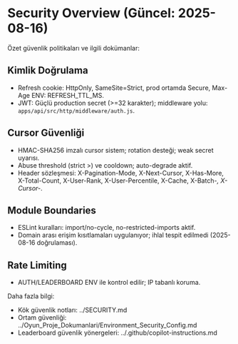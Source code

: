 # Security Overview (Güncel: 2025-08-16)

Özet güvenlik politikaları ve ilgili dokümanlar:

## Kimlik Doğrulama
- Refresh cookie: HttpOnly, SameSite=Strict, prod ortamda Secure, Max-Age ENV: REFRESH_TTL_MS.
- JWT: Güçlü production secret (>=32 karakter); middleware yolu: `apps/api/src/http/middleware/auth.js`.

## Cursor Güvenliği
- HMAC-SHA256 imzalı cursor sistem; rotation desteği; weak secret uyarısı.
- Abuse threshold (strict >) ve cooldown; auto-degrade aktif.
- Header sözleşmesi: X-Pagination-Mode, X-Next-Cursor, X-Has-More, X-Total-Count, X-User-Rank, X-User-Percentile, X-Cache, X-Batch-*, X-Cursor-*.

## Module Boundaries  
- ESLint kuralları: import/no-cycle, no-restricted-imports aktif.
- Domain arası erişim kısıtlamaları uygulanıyor; ihlal tespit edilmedi (2025-08-16 doğrulaması).

## Rate Limiting
- AUTH/LEADERBOARD ENV ile kontrol edilir; IP tabanlı koruma.

Daha fazla bilgi:

- Kök güvenlik notları: ../SECURITY.md
- Ortam güvenliği: ../Oyun_Proje_Dokumanlari/Environment_Security_Config.md  
- Leaderboard güvenlik yönergeleri: ../.github/copilot-instructions.md
